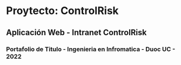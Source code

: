 # Proytecto: ControlRisk

## Aplicación Web - Intranet ControlRisk

### Portafolio de Titulo - Ingenieria en Infromatica - Duoc UC - 2022
